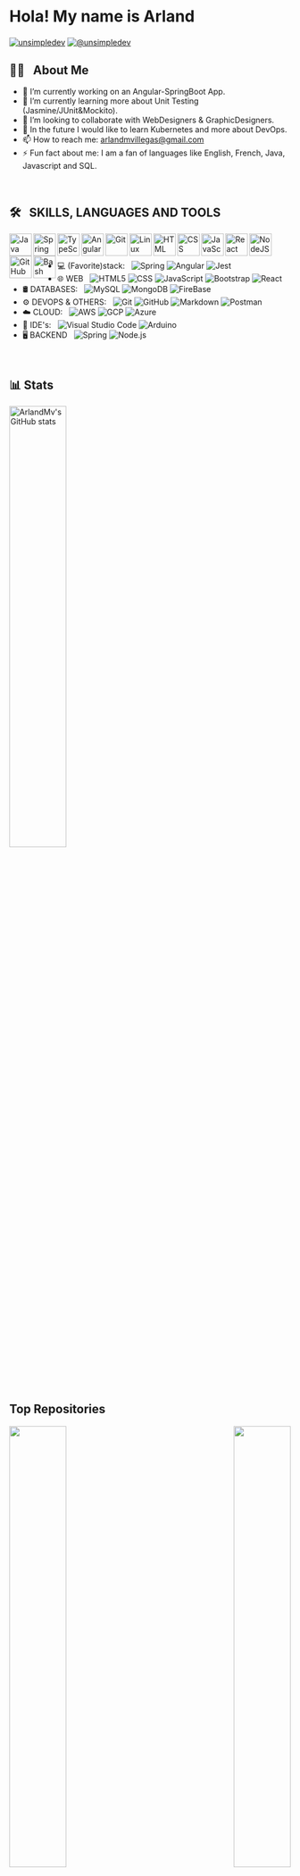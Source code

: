 <!--make new custom profile with 
   https://youtu.be/mJza8XtuTNU?si=pmyVm6jj4dD8DZ4n
   or 
   https://youtu.be/9A8sQZDRn5o?si=bz78Ic0Q6JL-BFhv--> 
<!--ABOUT ME - NEEDS TO BE BETTER
* animate greeting - https://youtu.be/eHaXw8Bd_ms?si=ulEryG1x24TGK9Cz
--> 
<h1>Hola! My name is Arland</h1> 
<a href="https://linkedin.com/in/unsimpledev" target="blank"><img align="center" src="https://img.shields.io/badge/LinkedIn-0077B5?style=for-the-badge&logo=linkedin&logoColor=white" alt="unsimpledev"/></a>
<a href = "mailto:arlandmvillegas@gmail.com" target="blank"><img align="center" src="https://img.shields.io/badge/Gmail-D14836?style=for-the-badge&logo=gmail&logoColor=white" alt="@unsimpledev"  /></a>

## 👩‍💻 &nbsp; About Me
- 🔭 I’m currently working on an Angular-SpringBoot App.
- 🌱 I’m currently learning more about Unit Testing (Jasmine/JUnit&Mockito).
- 👯 I’m looking to collaborate with WebDesigners & GraphicDesigners.
- 🤔 In the future I would like to learn Kubernetes and more about DevOps.
- 📫 How to reach me: [arlandmvillegas@gmail.com](arlandmvillegas@gmail.com) <!--[here](miproyects.io)-->
- ⚡ Fun fact about me: I am a fan of languages like English, French, Java, Javascript and SQL.

<!--SKILLS - NEEDS TO BE BETTER--> 
<!--a href="https://www.oracle.com/java/" target="_blank" rel="noreferrer"><img src="https://raw.githubusercontent.com/danielcranney/readme-generator/main/public/icons/skills/java-colored.svg" width="36" height="36" alt="Java" /></a
-->
<!--p align="center">
  // no springboot svg 
  // markup [![My Skills](https://skillicons.dev/icons?i=java,javascript,angular&theme=light)](https://skillicons.dev)
  <a href="#">
    <img src="https://skillicons.dev/icons?i=java,javascript,springboot,angular&theme=light" />
  </a>
<a href="#">
  <img src="https://skillicons.dev/icons?i=java,scss,css,html,js,firebase,git,github,postman,vscode,bash,linux&theme=light&perline=12" />
</a>
</p-->

<br />

## 🛠 &nbsp; SKILLS, LANGUAGES AND TOOLS
<img align="left" alt="Java" width="40px" src="https://cdn.jsdelivr.net/gh/devicons/devicon/icons/java/java-original.svg"/>
<img align="left" alt="Spring" width="40px" src="https://cdn.jsdelivr.net/gh/devicons/devicon/icons/spring/spring-original.svg" />
<img align="left" alt="TypeScript" width="40px" src="https://cdn.jsdelivr.net/gh/devicons/devicon/icons/typescript/typescript-plain.svg" />
<img align="left" alt="Angular" width="40px" src="https://cdn.jsdelivr.net/gh/devicons/devicon/icons/angularjs/angularjs-plain.svg" />
<img align="left" alt="Git" width="40px" src="https://cdn.jsdelivr.net/gh/devicons/devicon/icons/git/git-original.svg" />
<img align="left" alt="Linux" width="40px" src="https://cdn.jsdelivr.net/gh/devicons/devicon/icons/linux/linux-original.svg" />
<img align="left" alt="HTML" width="40px" src="https://cdn.jsdelivr.net/gh/devicons/devicon/icons/html5/html5-plain.svg" />
<img align="left" alt="CSS" width="40px" src="https://cdn.jsdelivr.net/gh/devicons/devicon/icons/css3/css3-plain.svg" />
<img align="left" alt="JavaScript" width="40px" src="https://cdn.jsdelivr.net/gh/devicons/devicon/icons/javascript/javascript-plain.svg" />
<img align="left" alt="React" width="40px" src="https://cdn.jsdelivr.net/gh/devicons/devicon/icons/react/react-original.svg" />
<img align="left" alt="NodeJS" width="40px" src="https://cdn.jsdelivr.net/gh/devicons/devicon/icons/nodejs/nodejs-original.svg" />
<img align="left" alt="GitHub" width="40px" src="https://cdn.jsdelivr.net/gh/devicons/devicon/icons/github/github-original.svg" />
<img align="left" alt="Bash" width="40px" src="https://cdn.jsdelivr.net/gh/devicons/devicon/icons/bash/bash-original.svg" />

<br /><br />

- 💻 (Favorite)stack: &nbsp;
  ![Spring](https://img.shields.io/badge/-Spring-333333?style=flat&logo=spring)
  ![Angular](https://img.shields.io/badge/-Angular-333333?style=flat&logo=Angular)
  ![Jest](https://img.shields.io/badge/-Jest-333333?style=flat&logo=Jest)
- 🌐 WEB &nbsp;
  ![HTML5](https://img.shields.io/badge/-HTML5-333333?style=flat&logo=HTML5)
  ![CSS](https://img.shields.io/badge/-CSS-333333?style=flat&logo=CSS3&logoColor=1572B6)
  ![JavaScript](https://img.shields.io/badge/-JavaScript-333333?style=flat&logo=javascript)
  ![Bootstrap](https://img.shields.io/badge/-Bootstrap-333333?style=flat&logo=bootstrap&logoColor=563D7C)
  ![React](https://img.shields.io/badge/-React-333333?style=flat&logo=react)
- 🛢 DATABASES: &nbsp;
  ![MySQL](https://img.shields.io/badge/-MySQL-333333?style=flat&logo=mysql)
  ![MongoDB](https://img.shields.io/badge/-MongoDB-333333?style=flat&logo=mongodb)
  ![FireBase](https://img.shields.io/badge/-FireBase-333333?style=flat&logo=FireBase)
- ⚙️ DEVOPS & OTHERS: &nbsp;
  ![Git](https://img.shields.io/badge/-Git-333333?style=flat&logo=git)
  ![GitHub](https://img.shields.io/badge/-GitHub-333333?style=flat&logo=github)
  ![Markdown](https://img.shields.io/badge/-Markdown-333333?style=flat&logo=markdown)
  ![Postman](https://img.shields.io/badge/-Postman-333333?style=flat&logo=postman)
- ☁️ CLOUD: &nbsp;
  ![AWS](https://img.shields.io/badge/-AWS-333333?style=flat&logo=aws)
  ![GCP](https://img.shields.io/badge/-GCP-333333?style=flat&logo=gcp)
  ![Azure](https://img.shields.io/badge/-Azure-333333?style=flat&logo=azure)
- 🔧 IDE's: &nbsp;
  ![Visual Studio Code](https://img.shields.io/badge/-Visual%20Studio%20Code-333333?style=flat&logo=visual-studio-code&logoColor=007ACC)
  ![Arduino](https://img.shields.io/badge/-Arduino-333333?style=flat&logo=arduino)
- 🖥 BACKEND &nbsp;
  ![Spring](https://img.shields.io/badge/-Spring-333333?style=flat&logo=Spring)
  ![Node.js](https://img.shields.io/badge/-Node.js-333333?style=flat&logo=node.js)

<br />

## 📊 Stats
<a align="left" href="http://www.github.com/ArlandMv"><img width="45%" src="https://github-readme-stats.vercel.app/api?username=ArlandMv&show_icons=true&hide=&count_private=true&title_color=0891b2&text_color=ffffff&icon_color=0891b2&bg_color=1c1917&hide_border=true&show_icons=true" alt="ArlandMv's GitHub stats" /></a>

<!--p width="100%" align="center">
  <a align="left" href="http://www.github.com/ArlandMv"><img src="https://github-readme-activity-graph.cyclic.app/graph?username=ArlandMv&bg_color=1c1917&color=ffffff&line=0891b2&point=ffffff&area_color=1c1917&area=true&hide_border=true&custom_title=GitHub%20Commits%20Graph" alt="GitHub Commits Graph" /></a>
  <a align="left" href="http://www.github.com/ArlandMv"><img width="45%" src="https://github-readme-stats.vercel.app/api?username=ArlandMv&show_icons=true&hide=&count_private=true&title_color=0891b2&text_color=ffffff&icon_color=0891b2&bg_color=1c1917&hide_border=true&show_icons=true" alt="ArlandMv's GitHub stats" /></a>
  <a align="right" href="https://github.com/ArlandMv" align="left"><img src="https://github-readme-stats.vercel.app/api/top-langs/?username=ArlandMv&langs_count=10&title_color=0891b2&text_color=ffffff&icon_color=0891b2&bg_color=1c1917&hide_border=true&locale=en&custom_title=Top%20%Languages" alt="Top Languages" /></a>
</p-->


<b>Top Repositories</b>
---
<div width="100%" align="center">
  <a href="https://github.com/ArlandMv/ProductApp-Sb3-SqlAzure-JUnit5-Java17-Sonarqube" align="left">
    <img align="left" width="45%" src="https://github-readme-stats.vercel.app/api/pin/?username=ArlandMv&repo=ProductApp-Sb3-SqlAzure-JUnit5-Java17-Sonarqube&title_color=0891b2&text_color=ffffff&icon_color=0891b2&bg_color=1c1917&hide_border=true&locale=en" />
  </a>
  <a href="https://github.com/ArlandMv/SmartSchedulerDemo-Sb3-TimefoldAI" align="right">
    <img align="right" width="45%" src="https://github-readme-stats.vercel.app/api/pin/?username=ArlandMv&repo=SmartSchedulerDemo-Sb3-TimefoldAI&title_color=0891b2&text_color=ffffff&icon_color=0891b2&bg_color=1c1917&hide_border=true&locale=en" />
  </a>
</div>

<br /><br /><br /><br /><br /><br /><br />

<div width="100%" align="center">
  <a href="https://github.com/ArlandMv/3it-Java-Angular-FullstackWeb-PruebaTecnica" align="center">
    <img align="left" width="45%" src="https://github-readme-stats.vercel.app/api/pin/?username=ArlandMv&repo=3it-Java-Angular-FullstackWeb-PruebaTecnica&title_color=0891b2&text_color=ffffff&icon_color=0891b2&bg_color=1c1917&hide_border=true&locale=en" />
  </a>
</div>

<br /><br /><br /><br /><br /><br /><br />

<!-- 
<img src="https://raw.githubusercontent.com/AVS1508/AVS1508/master/assets/Aditya%20Vikram%20Singh%20Banner.png">
<a href="https://github.com/AVS1508">
  <img height="180em" src="https://github-readme-stats.vercel.app/api?username=AVS1508&theme=buefy&show_icons=true" />
  <img height="180em" src="https://github-readme-stats.vercel.app/api/top-langs/?username=AVS1508&theme=buefy&layout=compact" />
</a>-->

<br/>

<!--
<h3> 🤝🏻 &nbsp;Connect with Me </h3>

<p align="center">
<a href="https://www.adityavsingh.com/"><img alt="Website" src="https://img.shields.io/badge/Website-www.adityavsingh.com-blue?style=flat-square&logo=google-chrome"></a>
<a href="https://www.linkedin.com/in/AVS1508/"><img alt="LinkedIn" src="https://img.shields.io/badge/LinkedIn-Aditya%20Vikram%20Singh-blue?style=flat-square&logo=linkedin"></a>
<a href="https://www.instagram.com/adityavs_/"><img alt="Instagram" src="https://img.shields.io/badge/Instagram-adityavs__-blue?style=flat-square&logo=instagram"></a>
<a href="mailto:avsingh@umass.edu"><img alt="Email" src="https://img.shields.io/badge/Email-avsingh@umass.edu-blue?style=flat-square&logo=gmail"></a>
</p>
-->

<!--p align="right"> <a href="https://www.github.com/ArlandMv" target="_blank" rel="noreferrer"> <picture> <source media="(prefers-color-scheme: dark)" srcset="https://raw.githubusercontent.com/danielcranney/readme-generator/main/public/icons/socials/github-dark.svg" /> <source media="(prefers-color-scheme: light)" srcset="https://raw.githubusercontent.com/danielcranney/readme-generator/main/public/icons/socials/github.svg" /> <img src="https://raw.githubusercontent.com/danielcranney/readme-generator/main/public/icons/socials/github.svg" width="32" height="32" /> </picture> </a> <a href="https://www.linkedin.com/in/arland-michelena" target="_blank" rel="noreferrer"> <picture> <source media="(prefers-color-scheme: dark)" srcset="https://raw.githubusercontent.com/danielcranney/readme-generator/main/public/icons/socials/linkedin-dark.svg" /> <source media="(prefers-color-scheme: light)" srcset="https://raw.githubusercontent.com/danielcranney/readme-generator/main/public/icons/socials/linkedin.svg" /> <img src="https://raw.githubusercontent.com/danielcranney/readme-generator/main/public/icons/socials/linkedin.svg" width="32" height="32" /> </picture> </a> <a href="https://www.polywork.com/Arland_Michelena" target="_blank" rel="noreferrer"> <picture> <source media="(prefers-color-scheme: dark)" srcset="undefined" /> <source media="(prefers-color-scheme: light)" srcset="https://raw.githubusercontent.com/danielcranney/readme-generator/main/public/icons/socials/polywork.svg" /> <img src="https://raw.githubusercontent.com/danielcranney/readme-generator/main/public/icons/socials/polywork.svg" width="32" height="32" /> </picture> </a></p-->



<!--details>
 <summary><h3>👨‍💻 More about my Journey</h3></summary>
   I started my coding journey as a naive computer science ...

[website]: https://agencia-web.netlify.app

<!--
ADD ICONS   https://gist.github.com/rxaviers/7360908

CHECK OTHERS   https://github.com/durgeshsamariya/awesome-github-profile-readme-templates/tree/master/templates

-->


